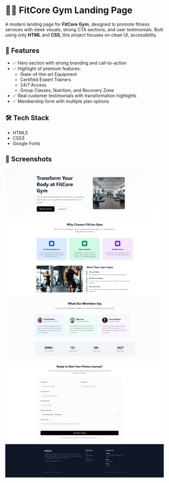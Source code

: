 # 🏋️‍♂️ FitCore Gym Landing Page

A modern landing page for **FitCore Gym**, designed to promote fitness services with sleek visuals, strong CTA sections, and user testimonials. Built using only **HTML** and **CSS**, this project focuses on clean UI, accessibility.

## 🚀 Features

- ✅ Hero section with strong branding and call-to-action
- ✅ Highlight of premium features:
  - State-of-the-art Equipment
  - Certified Expert Trainers
  - 24/7 Access
  - Group Classes, Nutrition, and Recovery Zone
- ✅ Real customer testimonials with transformation highlights
- ✅ Membership form with multiple plan options

## 🛠️ Tech Stack

- HTML5
- CSS3
- Google Fonts


## 📸 Screenshots

![Homepage](./screenshots/hero-section.png)
![Why Choose Us](./screenshots/gym-features.png)
![Testimonials](./screenshots/gym-reviews.png)
![form](./screenshots/gym-form.png)
![footer](./screenshots/gym-footer.png)


